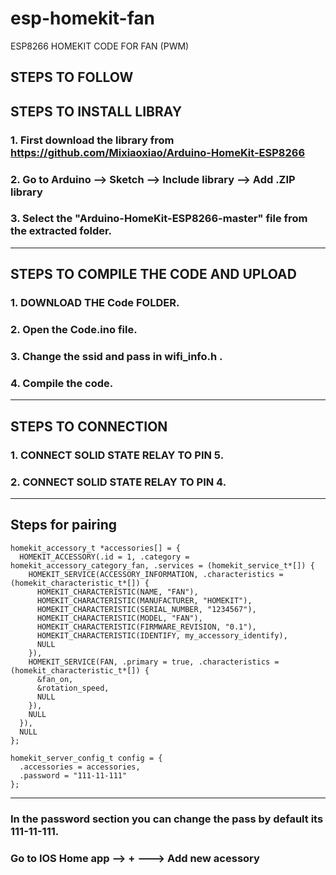 
# esp-homekit-fan
ESP8266 HOMEKIT CODE FOR FAN (PWM)

## STEPS TO FOLLOW 

## STEPS TO INSTALL LIBRAY


### 1. First download the library from https://github.com/Mixiaoxiao/Arduino-HomeKit-ESP8266
### 2. Go to Arduino --> Sketch -->  Include library --> Add .ZIP library 
### 3. Select the "Arduino-HomeKit-ESP8266-master" file from the extracted folder.
--------------------------------------------------------------------------------------------------------------------------------

## STEPS TO COMPILE THE CODE AND UPLOAD 

### 1. DOWNLOAD THE Code FOLDER.
### 2. Open the Code.ino file.
### 3. Change the ssid and pass in wifi_info.h .
### 4. Compile the code.
--------------------------------------------------------------------------------------------------------------------------------
## STEPS TO CONNECTION

### 1. CONNECT SOLID STATE RELAY TO PIN 5.
### 2. CONNECT SOLID STATE RELAY TO PIN 4.

--------------------------------------------------------------------------------------------------------------------------------

## Steps for pairing 

```
homekit_accessory_t *accessories[] = {
  HOMEKIT_ACCESSORY(.id = 1, .category = homekit_accessory_category_fan, .services = (homekit_service_t*[]) {
    HOMEKIT_SERVICE(ACCESSORY_INFORMATION, .characteristics = (homekit_characteristic_t*[]) {
      HOMEKIT_CHARACTERISTIC(NAME, "FAN"),
      HOMEKIT_CHARACTERISTIC(MANUFACTURER, "HOMEKIT"),
      HOMEKIT_CHARACTERISTIC(SERIAL_NUMBER, "1234567"),
      HOMEKIT_CHARACTERISTIC(MODEL, "FAN"),
      HOMEKIT_CHARACTERISTIC(FIRMWARE_REVISION, "0.1"),
      HOMEKIT_CHARACTERISTIC(IDENTIFY, my_accessory_identify),
      NULL
    }),
    HOMEKIT_SERVICE(FAN, .primary = true, .characteristics = (homekit_characteristic_t*[]) {
      &fan_on,
      &rotation_speed,
      NULL
    }),
    NULL
  }),
  NULL
};

homekit_server_config_t config = {
  .accessories = accessories,
  .password = "111-11-111"
};
```
--------------------------------------------------------------------------------------------------------------------------------

### In the password section you can change the pass by default its 111-11-111.

### Go to IOS Home app --> + ---> Add new acessory 

